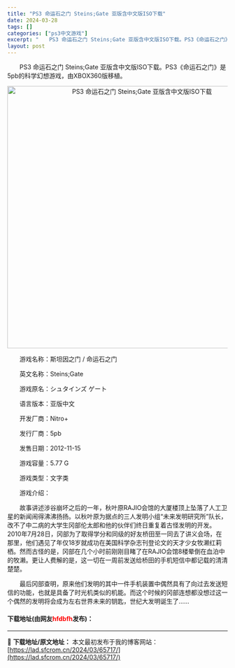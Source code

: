 ```yaml
---
title: "PS3 命运石之门 Steins;Gate 亚版含中文版ISO下载"
date: 2024-03-28
tags: []
categories: ["ps3中文游戏"]
excerpt: "　　PS3 命运石之门 Steins;Gate 亚版含中文版ISO下载。PS3《命运石之门》是5pb的科学幻想游戏，由XBOX360版移植。 　　游戏名称：斯坦因之门 / 命运石之门 　　英文名称：Steins;Gate 　　游戏原名：シュタインズ ゲート 　　语言版本：亚版中文 　　开发厂商：Ni&hellip;"
layout: post
---
```


 <p>　　PS3 命运石之门 Steins;Gate 亚版含中文版ISO下载。PS3《命运石之门》是5pb的科学幻想游戏，由XBOX360版移植。</p> <p align="center"><img align="" border="0" src="https://lad.sfcrom.cn/wp-content/uploads/2024/03/20240328_66050ecea8a6d.jpg" width="600" alt="PS3 命运石之门 Steins;Gate 亚版含中文版ISO下载" /></p> <p>　　游戏名称：斯坦因之门 / 命运石之门</p> <p>　　英文名称：Steins;Gate</p> <p>　　游戏原名：シュタインズ ゲート</p> <p>　　语言版本：亚版中文</p> <p>　　开发厂商：Nitro+</p> <p>　　发行厂商：5pb</p> <p>　　发售日期：2012-11-15</p> <p>　　游戏容量：5.77 G</p> <p>　　游戏类型：文字类</p> <p>　　游戏介绍：</p> <p>　　故事讲述涉谷崩坏之后的一年，秋叶原RAJIO会馆的大厦楼顶上坠落了人工卫星的新闻闹得沸沸扬扬。以秋叶原为据点的三人发明小组&ldquo;未来发明研究所&rdquo;队长，改不了中二病的大学生冈部伦太郎和他的伙伴们终日重复着古怪发明的开发。2010年7月28日，冈部为了取得学分和同级的好友桥田至一同去了讲义会场，在那里，他们遇见了年仅18岁就成功在美国科学杂志刊登论文的天才少女牧濑红莉栖。然而古怪的是，冈部在几个小时前刚刚目睹了在RAJIO会馆8楼晕倒在血泊中的牧濑。更让人费解的是，这一切在一周前发送给桥田的手机短信中都记载的清清楚楚。</p> <p>　　最后冈部查明，原来他们发明的其中一件手机装置中偶然具有了向过去发送短信的功能，也就是具备了时光机类似的机能。而这个时候的冈部连想都没想过这一个偶然的发明将会成为左右世界未来的钥匙，世纪大发明诞生了&hellip;&hellip;</p> <p><h4>下载地址(由网友<font color="red">hfdbfh</font>发布)：</h4></p> 

---
📖 **下载地址/原文地址：** 本文最初发布于我的博客网站：[https://lad.sfcrom.cn/2024/03/65717/](https://lad.sfcrom.cn/2024/03/65717/)
